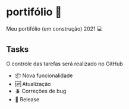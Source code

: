 # portifólio :dart:

Meu portifólio (em construção) 2021 💻

## Tasks 

O controle das tarefas será realizado no GitHub 

- :package: Nova funcionalidade
- :up: Atualização
- :beetle: Correções de bug
- :checkered_flag: Release
